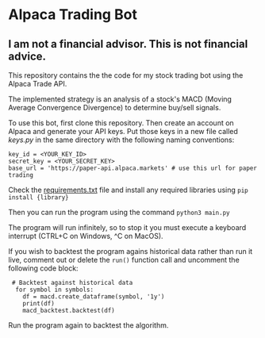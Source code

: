 # Alpaca Trading Bot

## **I am not a financial advisor. This is not financial advice.**

This repository contains the the code for my stock trading bot using the Alpaca Trade API.

The implemented strategy is an analysis of a stock's MACD (Moving Average Convergence Divergence) to determine buy/sell signals.

To use this bot, first clone this repository. Then create an account on Alpaca and generate your API keys. Put those keys in a new file called _keys.py_ in the same directory with the following naming conventions:

```
key_id = <YOUR_KEY_ID>
secret_key = <YOUR_SECRET_KEY>
base_url = 'https://paper-api.alpaca.markets' # use this url for paper trading
```

Check the [requirements.txt](/requirements.txt) file and install any required libraries using `pip install {library}`

Then you can run the program using the command `python3 main.py`

The program will run infinitely, so to stop it you must execute a keyboard interrupt (CTRL+C on Windows, ^C on MacOS).

If you wish to backtest the program agains historical data rather than run it live, comment out or delete the `run()` function call and uncomment the following code block:

```
 # Backtest against historical data
  for symbol in symbols:
    df = macd.create_dataframe(symbol, '1y')
    print(df)
    macd_backtest.backtest(df)
```

Run the program again to backtest the algorithm.
